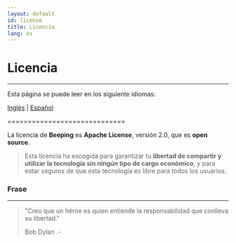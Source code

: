 ```yaml
---
layout: default
id: license
title: Licencia
lang: es
---
```


# Licencia

---

Esta página se puede leer en los siguiente idiomas:

[Inglés](#) | [Español](/beeping/es/license.html)

=============================

La licencia de **Beeping** es **Apache License**, versión 2.0, que es **open source**. 

> Esta licencia ha escogida para garantizar tu **libertad de compartir y utilizar la tecnología sin ningún tipo de cargo económico**, y para estar seguros de que esta tecnología es libre para todos los usuarios.

### Frase

---

> "Creo que un héroe es quien entiende la responsabilidad que conlleva su libertad."
>
>  Bob Dylan .-